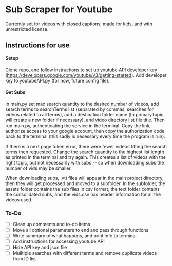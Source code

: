 # Sub Scraper for Youtube
Currently set for videos with closed captions, made for kids, and with unrestricted license.

## Instructions for use
#### Setup
Clone repo, and follow instructions to set up youtube API developer key 
(https://developers.google.com/youtube/v3/getting-started).
Add developer key to youtubeAPI.py (for now, future config file). 

#### Get Subs
In main.py set max search quantity to the desired number of videos, add search terms to searchTerms list (separated by 
commas, searches for videos related to all terms), add a destination folder name (to primaryTopic, will create a new
folder if necessary), and video directory list file title. Then run main.py, authenticating the service in the terminal. 
Copy the link, authorize access to your google account, then copy the authorization code back to the terminal (this 
sadly is necessary every time the program is run).

If there is a next page token error, there were fewer videos fitting the search terms then requested. Change the search
quantity to the highest list length as printed in the terminal and try again. This creates a list of videos with the 
right topic, but not necessarily with subs -- so when downloading subs the number of vids may be smaller.

When downloading subs, .vtt files will appear in the main project directory, then they will get processed and moved to 
a subfolder. In the subfolder, the assets folder contains the sub files in csv format, the text folder contains the 
consolidated subs, and the vids.csv has header information for all the videos used.


### To-Do
- [ ] Clean up comments and to-do items
- [ ] Move all optional parameters to end and pass through functions
- [ ] Write summary of what happens, and print info to terminal
- [ ] Add instructions for accessing youtube API
- [ ] Hide API key and json file
- [ ] Muiltiple searches with different terms and remove duplicate videos from ID list
